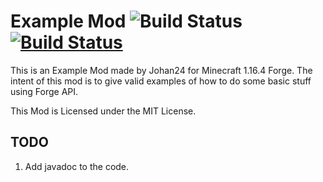 Example Mod ![Build Status](https://github.com/Johan2403/ExampleMod/workflows/Java%20CI%20with%20Gradle/badge.svg) [![Build Status](https://travis-ci.org/Johan2403/ExampleMod.svg?branch=1.16.4)](https://travis-ci.org/Johan2403/ExampleMod)
===

This is an Example Mod made by Johan24 for Minecraft 1.16.4 Forge.
The intent of this mod is to give valid examples of how to do some basic stuff using Forge API.

This Mod is Licensed under the MIT License.

TODO
---
1. Add javadoc to the code.
